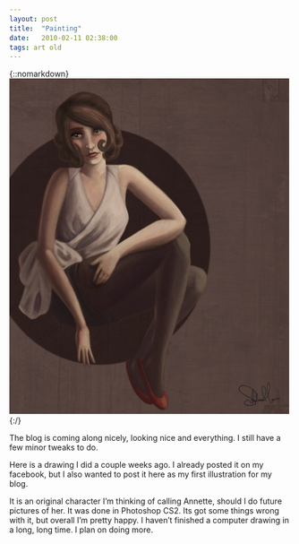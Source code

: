 ```yaml
---
layout: post
title:  "Painting"
date:   2010-02-11 02:38:00
tags: art old
---
```

{::nomarkdown}
<img src="/uploads/2010/02/painting.jpg">
{:/}

The blog is coming along nicely, looking nice and everything. I still have a few minor tweaks to do.

Here is a drawing I did a couple weeks ago. I already posted it on my facebook, but I also wanted to post it here as my first illustration for my blog.

It is an original character I’m thinking of calling Annette, should I do future pictures of her. It was done in Photoshop CS2. Its got some things wrong with it, but overall I’m pretty happy. I haven’t finished a computer drawing in a long, long time. I plan on doing more.
